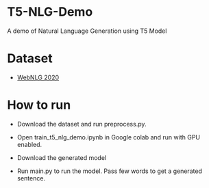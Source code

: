 # T5-NLG-Demo

 A demo of Natural Language Generation using T5 Model


# Dataset

* [WebNLG 2020](https://gitlab.com/shimorina/webnlg-dataset/-/tree/master/release_v3.0) 


# How to run

* Download the dataset and run preprocess.py.

* Open train_t5_nlg_demo.ipynb in Google colab and run with GPU enabled.

* Download the generated model

* Run main.py to run the model. Pass few words to get a generated sentence.